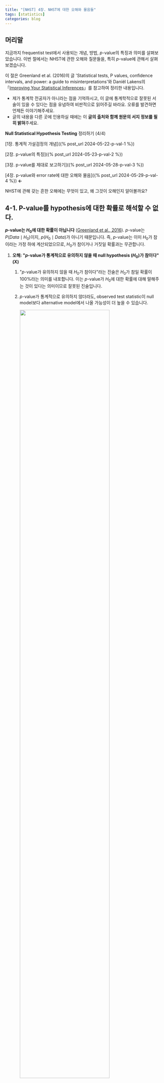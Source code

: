 ```yaml
---
title: "[NHST] 4장. NHST에 대한 오해와 물음들"
tags: [statistics]
categories: blog
---
```


## 머리말
지금까지 frequentist test에서 사용되는 개념, 방법, $p$-value의 특징과 의미를 살펴보았습니다. 이번 절에서는 NHST에 관한 오해와 질문들을, 특히 $p$-value에 관해서 살펴보겠습니다.
<!--more-->

이 절은 Greenland et al. (2016)의 글 'Statistical tests, P values, confidence intervals, and power: a guide to misinterpretations'와 Daniël Lakens의 「[Improving Your Statistical Inferences](https://lakens.github.io/statistical_inferences/)」를 참고하여 정리한 내용입니다.

- 제가 통계학 전공자가 아니라는 점을 기억하시고, 이 글에 통계학적으로 잘못된 서술이 있을 수 있다는 점을 유념하여 비판적으로 읽어주길 바라요. 오류를 발견하면 언제든 이야기해주세요.
- 글의 내용을 다른 곳에 인용하실 때에는 이 **글의 출처와 함께 원문의 서지 정보를 필히 밝혀**주세요. 

**Null Statistical Hypothesis Testing** 정리하기 (4/4)

[1장. 통계적 가설검정의 개념]({% post_url 2024-05-22-p-val-1 %}) 

[2장. p-value의 특징]({% post_url 2024-05-23-p-val-2 %})

[3장. p-value를 제대로 보고하기]({% post_url 2024-05-28-p-val-3 %})

[4장. p-value와 error rate에 대한 오해와 물음]({% post_url 2024-05-29-p-val-4 %}) **←**

NHST에 관해 갖는 흔한 오해에는 무엇이 있고, 왜 그것이 오해인지 알아볼까요?

## 4-1. P-value를 hypothesis에 대한 확률로 해석할 수 없다.
 **$p$-value는 $H_0$에 대한 확률이 아닙니다** ([Greenland et al., 2016](#9cd7a5)).  $p$-value는 $P(Data\mid H_0)$이지, $p(H_0\mid Data)$가 아니기 때문입니다. 즉, $p$-value는 이미 $H_0$가 참이라는 가정 하에 계산되었으므로, $H_0$가 참이거나 거짓일 확률과는 무관합니다.
1. **오해: "$p$-value가 통계적으로 유의하지 않을 때 null hypothesis ($H_0$)가 참이다"** **(X)**
	1. "$p$-value가 유의하지 않을 때 $H_0$가 참이다"라는 진술은 $H_0$가 참일 확률이 100%라는 의미를 내포합니다. 이는 $p$-value가 $H_0$에 대한 확률에 대해 말해주는 것이 있다는 의미이므로 잘못된 진술입니다.
	2. $p$-value가 통계적으로 유의하지 않더라도, observed test statistic이 null model보다 alternative model에서 나올 가능성이 더 높을 수 있습니다.
    
		<p align="left">
			<img src="/files/img/normal_two.svg" width="80%">
		</p>

2. **오해: "$p$-value가 통계적으로 유의하다면 null hypothesis ($H_0$)가 거짓이다"** **(X)**
	1. "$p$-value가 유의할 때 $H_0$가 거짓이다"라는 진술은 $H_0$가 거짓일 확률이 100%라는 의미를 내포합니다. 이는 $p$-value가 $H_0$에 대한 확률에 대해 말해주는 것이 있다는 의미이므로 잘못된 진술입니다.
	2. $p$-value가 통계적으로 유의하더라도 $H_0$가 사실은 참이었을 가능성을 배제할 수 없습니다. 즉, test 결과로 $H_0$를 기각하는 행위가 type I error일 가능성을 배제할 수 없다는 말입니다. Neyman–Pearson은 이 상황을 두고 "null hypothesis가 거짓인 것처럼 *행동*하자 (*act* as if the null hypothesis is false)"고, "장기적으로 우리가 틀릴 확률은 5%가 안될 것이다 (not be wrong more than 5% of the time in the long run)."라고 결론 내리겠죠? $H_0$가 참 또는 거짓인 것처럼 *행동 (act)* 하는 것은 $H_0$가 참이나 거짓이라고 믿는 것과는 다릅니다 ([Lakens, 2024, 1.7절](#83ef58)).  
	3. 작은 $p$-value는 **$H_0$ 를 포함한 모든 가정이 만족된 모델 상**에서 관측 데이터가 드문 (unusual) 경우임을 나타냅니다. 그러므로 $p$가 작다고 하여 관측한 데이터가 드문 경우라고 바로 결론 내릴 수는 없습니다[^1]. Random error가 매우 큰 경우이거나, 만족되었다고 간주된 가정이 사실은 위배된 경우일 수 있기 때문입니다. 특히 이때의 가정들은 test statistics에 관한 가정뿐만 아니라 표본 추출, 실험군 배정 및 결측치 발생에서의 무작위성 (randomness)에 관한 가정, 나아가 $p$-value가 연구결과 보고를 위해서 임의의 기준에 따라 선택되지 않았다는 가정 또한 포함합니다 ([Greenland, 2016](#9cd7a5)).
3. **오해: "$p = 0.03 < \alpha$로  통계적으로 유의한 경우, 이 결과가 type I error일 확률은 3%이다"** **(X)**
	1. "$p$-value가 type I error rate이다"라는 진술은 $p$-value가 $H_0$가 참일 때 잘못 기각하는 확률이라는 의미로서, 이는  $p$-value가 $H_0$에 대한 확률에 대해 말해주는 것이 있다는 의미이므로 잘못된 진술입니다.
	2. $H_0$가 참인데 우리가 얻은 test 결과가 $p = 0.03 < \alpha$라면, 이것은 100% type I error인 것이죠. 
	3. $p$-value와 $\alpha$ 모두 $H_0$가 참인 null model에서의 tail-area probability이며 $p$와 $\alpha$를 비교하여 의사결정을 한다는 점에서 $p$-value가 data를 기반으로 계산된 type I error rate인 것으로 이해하기 쉽지만, 이는 $p$-value라는 개념을 잘못 이해한 것입니다. ([Goodman, 1999](#aa0559)). 
	4. "$p<0.05$를 얻었을 때 $H_0$가 참 (또는 거짓)일 확률은 무엇인가?"라는 질문은 "$H_0$가 참일 때 우리가 얻은 데이터 (또는 그보다 더 극단적인 데이터)를 얻을 확률은 무엇인가?"라는 질문과 다릅니다. $p$-value는 두 번째 질문에 대한 답만을 줄 수 있습니다 ([Lakens, 2024, 1.7.4절](#83ef58)).

## 4-2. p-value가 통계적으로 유의한지는 '실제로' 중요한지와는 무관하다.
- $p$-value가 통계적으로 유의한지, 즉 $p<\alpha$인지 아닌지는 effect size의 크기와는 무관합니다. $p < 0.05$라거나 $p = 0.002$와 같은 $p$-value만으로는 평균의 차이가 얼마나 나는지 알 수 없죠. 그래서 통계적으로 유의하다고 반드시 실제로 혹은 임상에서 의미있는 정도의 효과가 아닐 수 있고, 그 반대의 경우도 마찬가지입니다.
- 즉, 통계적으로 유의한 결과는 null model하에서 '놀라운 (surprising)'결과인 것이지, 반드시 '중요한' 결과는 아닐 수 있습니다.
- 설령 effect의 크기가 중요하다고 하더라도, sample size가 큰 경우 effect size가 매우 작거나 가정이 약간이라도 위배되었을 때 통계적으로 유의하다는 결과가 나올 수 있습니다 ([Greenland, 2016](#9cd7a5)).  

## 4-3. P-value는 효과가 재현될 확률이 아니다.
- 하나의 연구에서 얻은 $p$를 바탕으로 효과가 재현될 확률을 계산하는 것은 불가능합니다. 효과가 재현될 확률은 미래의 sample를 대상으로 하는 test 결과에 관한 것이므로, 전체 population에 대한 지식을 알지 못하면 계산할 수 없습니다 ([Miller, 2009](#5d12f0)). $p$-value는 현재 sample만으로 얻어진 값이므로, 이를 통해 소위 replication probability를 도출하는 것은 말도 안되는 것입니다.
- 실제 효과가 있을 때, 어떤 test가 통계적으로 유의한 효과를 보일 확률은 power입니다 ([Lakens, 2024, 1.7.5절](#83ef58)).
- 실제 효과가 없을 때, 어떤 test가 통계적으로 유의한 효과를 보일 확률은 $\le \alpha$입니다 ([Lakens, 2024, 1.7.5절](#83ef58)).

## 4-4. P-value는 우리의 데이터가 나올 확률이 아니다.
1.  $p$-value는 모든 가정이 만족되고 $H_0$가 참일 때 우리가 관측한 데이터 (혹은 통계량)이 나올 확률이 아닙니다. 이는 $p$-value의 정의를 보면 바로 알 수 있습니다. $p$-value는 $P(\tau(\mathbf{X}) \ge \tau(\mathbf{x})\mid H_0)$ 로서, $H_0$하의 null model에서 test statistic의 관측값이 나오는 것 뿐만 아니라 *그 이상의 극단적인 값이 관측될* ("observations more extreme than what we observed") 이론적 확률을 의미하기 때문입니다.
2. 이에 관해서는 [1-1절]({% post_url 2024-05-22-p-val-1 %}#1-1-fishers-test-of-significance){:target="_blank"}의 "$p$-value가 작다면 (1) test statistic이 관측된 상황이 매우 드문 사건이거나, (2) 가설로 상정된 null hypothesis가 타당하지 않은 가설이거나의 두 경우로 해석될 수 있다"라는 진술의 (1)이 통계학적으로 아주 엄밀한 문장은 아니라는 점을 짚어볼 필요가 있습니다.
	- "Either $H_0$ is true and a rare event has occured, or $H_0$  is false"라는 논리에서 'rare event'는 실제 관측통계량 $\tau(\mathbf{x})$를 관측하는 event가 아니라, 실제 관측통계량과 그보다 더 극단적인 ("more extreme") 통계량을 얻는 event $$ E = \{\text{possible data }x: \lvert\tau(\mathbf{X})\rvert \ge \lvert\tau(\mathbf{x})\rvert\}$$입니다. 그래서 'rare event'가 test statistic이 관측된 상황, 즉 $\tau(\mathbf{x})$를 관측하는 event라고 말하는 것은, $E$와 $\mathbf{x}$를 구별하지 않는 것입니다 ([Berger & Delampady, 1987](#89420d)).
	- 이때 $\mathbf{X} = \mathbf{x}$라고 하는 것과 $\mathbf{X} \in E$라고 말하는 것에는 차이가 있습니다. $\mathbf{X} \in E$는 $H_0$를 기각할 **훨씬 더 강한 증거**라는 점에서 그렇습니다
		- 가령 '동전의 앞뒷면이 나올 확률이 $0.5\%$로 같다'라는 명제가 $H_0$라 합시다. 동전을 $100$번 던져서 앞면이 $60$번 나왔습니다. $\mathbf{X} = \mathbf{x} = 60$은 $H_0$를 적당히 신뢰하지 않을 정도라는 생각을 들게 하지만, $\mathbf{X} \in E$는 100번 중 60번 *이상의 극단 값*에서 앞면이 나왔다는 의미로서 $H_0$를 신뢰하지 않을 이유가 더 강해지는 것입니다.
		- ~~Berger와 Selke는 $P(H_0\mid E)$가 흔히 $P$-value와 매우 가까워서 $P(H_0\mid \mathbf{x})$보다 작다는 것을 보인 바 있다 ([Berger & Selke, 1987](#3cc52e)).~~ (레퍼 직접 읽고 이해하고 확인해야함.)

## 4-5. alpha는 발표된 연구 중 type I error가 있을 확률이 아니다.
이 항목은 Lakens의 글 2.2절을 주로 참고하였습니다.
$\alpha = 0.05$일 때 발표된 연구의 최대 $5\%$가 type I error일 것이다' 라는 진술은 거짓입니다. 
1. Type I error rate은 '실제로는 효과가 없을 때 효과가 있다고 잘못 결론짓는 오류 확률'로서, '연구가 통계적으로 유의한 결과를 보였을 때 그것이 실제 효과가 있을 확률'과는 구별됩니다.
	-  $\alpha = P(\text{statistically significant result }\mid \text{ no actual effect})$ 인 반면, 
	- 해당 물음은 $P(\text{no actual effect } \mid \text{ statistically significant result})$를 의미하는 것이죠.
2. 후자의 확률은 **false positive report probability (false positive risk; false discovery rate)** 라 불리고, 이와 반대되는 확률은 **positive predictive value (PPV)** 로 불립니다. $$\begin{align}PPV &= \frac{\text{True Positives}}{\text{True Positives + False Positives}}\\\\FDR = FPRP &= \frac{\text{False Positives}}{\text{True Positives + False Positives}}\end{align}$$
3. 연구 결과는 통계적으로 유의한 결과와 그렇지 않은 결과 모두를 얻게 되지만, 연구를 발표할 때는 통계적으로 유의한 결과 위주로 보고하는 편향이 발생하곤 합니다. 그래서 $\alpha = 0.05$로 하는 test를 수행하여도, 실제 보고되는 결과는 통계적으로 유의한 결과가 위주가 되므로 $FDR$는 $5\%$보다 클 수 있습니다.

## 4-6. p-value는 증거의 척도 (measures of evidence)인가?
1. Lakens는 $p$-value를 *증거*의 척도 (measures of *evidence*)로 해석하는 것이 통계학적으로 옳지 않다고 설명합니다. 
	1. $H_0$가 실제로 참일 때 $p$-value가 uniform distribution을 따른다는 사실과 Lindley's paradox를 고려하면, $p$-value 단독을 증거의 척도로 이해하는 것은 옳지 않습니다.
	2. $p$-value가 증거의 척도라고 주장하는 이들은 '증거' (evidence)의 개념을 정의하지 않습니다.
		- Lakens는 '증거 (evidence)'에 관한 Shafer의 이론을 따라서, 증거 (evidence)가 support function을 통해 정량될 수 있고, 통계적 증거를 평가할 때에 support는 likelihood function을 통해 정량될 수 있다고 설명합니다 ([Shafer, 1976, p. 144](#1b1f90). 재인용: [Lakens, 2024, 1.6절](#83ef58))[^2].
2. 한편 Greenland는 $p$-value가 **증거의 척도로 쓰이는 경우**와 **의사결정을 위한 random variable로 쓰이는 경우**로 구별되어 이해될 수 있다고 봅니다 ([Greenland, 2023](#30bdb1)). $p$-value가 증거의 척도가 아니라고 주장하는 이들은 Neyman–Pearson framework에서의 $p$-value에만 초점을 두고 있다는 것이지요.
	 1. Greenland에 따르면 frequentist statistics에서 사용하는 $P$-value는 두 가지 정의가 있습니다.
		- **divergence $p$-value**: Model과 observed statistics 간의 차이를 나타내는 $p$-value. 즉, 데이터와 모델의 차이 (divergence)를 나타냅니다. 
		- **decision $p$-value**: 전체 sample space에 걸쳐 이분법적 결정 규칙을 표현하기 위한 random variable로서의 $p$-value 또는 그러한 random variable의 관측값. Decision $p$-value는 $H_0$와 $H_a$ 중 하나를 고르기 위해 사용됩니다. 
	2. 증거 (evidence)의 정의에 관한 단일한 합의점은 없지만, Fisher의 framework에서 $p$-value는 observed **data와 null model 사이의** compatibility 내지 **divergence에 대한 일관된 척도(coherent measures)** 로서, 어떠한 모델이나 가설에 대항하는(against) 증거의 척도 (measure of evidence)로 사용될 수 있다고 보여집니다.

저는 잠정적으로 Greenland의 설명이 더 설득력있다고 생각합니다. [Lavine (2024)](#a0c299)의 연구와 같이 $p$-value가 증거의 척도가 아니라고 주장하는 문헌이 여럿 있고 살펴볼 필요가 있어 보이는데, 적어도 Lakens의 지적은 충분하지 않은 것 같습니다. $H_0$가 참일 때 $p$-value가 uniform distribution을 따르고 Lindley's paradox가 존재한다는 점이 보여졌다고 하여도, 이는 Neyman-Pearson framework에서의 지적이기 때문입니다. Fisherian framework에서는 $p$-value가 개별 실험의 관측값과 모델 간의 양립가능성(compatibility)을 나타내는 척도로 이해되지 못할 이유가 없는 것 같네요.

물론 두 관점을 적절하지 않게 혼동하는 일은 없어야 하겠습니다. 가령 $p$가 0.05보다 작아질 수록 $H_0$를 기각하거나 $H_1$를 수용할 이유가 커진다고 말하는 것은 적절하지 않겠죠? 기본적으로 $p$-value는 Fisher의 test에서 사용되는 개념이고, Fisher의 test of significance는 기각-수용이라는 의사결정을 목적으로 하지 않습니다. $p$는 그저 $H_0$가 data와 일치하지 않는 정도를 보여주는 것입니다. 이는 [1-1절]({% post_url 2024-05-22-p-val-1 %}#1-1-fishers-test-of-significance){:target="_blank"}에서도 이야기한 바 있습니다.  

## 4-7. H0는 언제나 거짓이 아닌가?
1. NHST에 가해지는 비판 중 대표적인 것 중 하나가 null hypothesis ($H_0$)가 사실인 경우는 보통 없다는 주장입니다. 
	1. Tukey는 "A와 B의 효과가 다른가"라는 질문에 "They are always different for some decimal place" ("소숫점 몇째 자리까지 보면 항상 다르겠지")라고 답하며 NHST를 비판하였습니다 ([Tukey, 1991](#62f187)).  
	2. Meehl은 적어도 soft psychology 분야에서 "... as I believe is generally recognized by statisticians today and by thoughtful social scientists, the null hypothesis, taken literally, is always false" 라며 $H_0$가 언제나 거짓이라고 설명합니다 ([Meehl, 1978](#be9d84)). 
	3. Cohen도 다음과 같이 null hypothesis가 언제나 거짓이라고 설명합니다 ([Cohen, 1990](#07cba5)): 
	> The null hypothesis, taken literally (and that's the only way you can take it in formal hypothesis testing), is *always* false in the real world. It can only be true in the bowels of a computer processor running a Monte Carlo study (and even then a stray electron may make it false). If it is false, even to a tiny degree, it must be the case that a large enough sample will produce a significant result and lead to its rejection. So if the null hypothesis is always false, what's the big deal about rejecting it?
	4. 즉, $H_0$가 언제나 거짓이라면 이를 기각하는 것이 의미가 없다는 것입니다.
2. 하지만 Tukey를 비롯한 학자들의 이러한 견해가 가설 검정에 관한 잘못된 이해에서 비롯하며, NHST가 의미없다는 비판이 유효하지 않다는 반박도 있습니다:
	1. Point null (e.g. $\theta = \theta_0$)을 사용하는 것은 현실의 문제에 적절한 근사를 제공하므로 유용합니다 ([Berger & Selke, 1987](#3cc52e)). Berger와 Selke는 실제로는 $H_0 : \vert \theta − \theta_0 \vert \le b$라는 가설을 사용하는 것이 타당하지만, 대개 $b$는 충분히 작으며 충분히 작은 $b$에 대해서는 $H_0 : \theta = \theta_0$ 로 근사될 수 있다는 결론을 내립니다. (**아직 직접 읽고 이해하지 못함. Berger&Selke와 Berger&Delampady 둘다 보기.**)
	2. 모집단 간 평균 차이가 아주 미미할 때 $H_0$ 를 기각하기 위해서는 sample size가 상당히 커야합니다. 가령 two-sided $t$-test ($\alpha = 0.05, \beta = 0.8$)에서 Cohen’s $d = 0.001$인 정도로 미미한 차이를 기각하기 위해서는 $n_1 + n_2 \approx 31,000,000$의 표본이 필요합니다. Sample size가 저렇게 크지 않은 대부분의 상황에서는 미미한 차이가 있어도 $H_0$ 가 기각되지 않으므로 $H_0$가 가설로 적절하다는 주장입니다. 
	
		주제에서 벗어나긴 하지만... sample size가 어떻게 계산되는지 잠깐 알아볼까요? $\sigma$가 알려져 있고 $\mu_1 - \mu_2 = \Delta$라 합시다. $\alpha = 0.05$이도록 하는 critical region $C$는 $1.96$입니다. $Z = \frac{(\bar{X_1}-\bar{X_2}-\Delta)}{\sqrt{\frac{\sigma_1^2}{n_1} + \frac{\sigma_2^2}{n_2}}} \sim N(0, 1)$인 $Z$와 test statistic $T$에 대해, power는 다음과 같이 계산됩니다:$$\begin{align}power = \Pr(T > C \mid \mu_1 \ne \mu_2) &= \Pr\Biggr(\frac{\bar{X_1}-\bar{X_2}}{\sqrt{\frac{\sigma_1^2}{n_1} + \frac{\sigma_2^2}{n_2}}} > 1.96\Biggl) \\&= \Pr\Biggr(\frac{\bar{X_1}-\bar{X_2} - \Delta}{\sqrt{\frac{\sigma_1^2}{n_1} + \frac{\sigma_2^2}{n_2}}} > 1.96 - \frac{\Delta}{\sqrt{\frac{\sigma_1^2}{n_1} + \frac{\sigma_2^2}{n_2}}}\Biggl) \\&= \Pr\Biggr(Z > 1.96 - \frac{\Delta}{\sqrt{\frac{\sigma_1^2}{n_1} + \frac{\sigma_2^2}{n_2}}}\Biggl) \end{align}$$ 
		
		$\sigma_1=\sigma_2 = 1$, $\Delta = 0.001$이고 $n_1 = n_2 = n$인 경우, power는 $\Pr(Z>1.96 - \frac{0.001\sqrt{n}}{\sqrt{2}})$이고, 바로 이 power가 $80\%$이도록 하는 $n$을 찾으면 됩니다.
		```r
		C <- qnorm(0.025, lower.tail = FALSE)
		sd <- sqrt(2)
		power <- quote({ pnorm(C - 0.001 * sqrt(n) / sd, lower.tail = FALSE) }) # not evaluated

		n <- uniroot(function(n) eval(power) - 0.8, c(2 + 1e-10, 1e+09))$root # solve the equation

		n
		#> [1] 15697759
		```
		$n_1 + n_2 = 2n = 31,395,519$임을 확인할 수 있습니다.

	3. NHST는 sample을 통해 현실 세계에 있는 모집단에 관한 정보를 얻기 위해 사용하는 도구입니다. Lakens는 위의 반박들이 NHST를 통해 알고자 하는 '현실 세계 (real world)'가 무엇인지 놓치고 있다고 주장합니다 ([Lakens, 2014](#bee925)).
		- 현실 세계에서는 지금 이 순간에도 사람들이 죽고 태어나고 있습니다. 오늘 측정한 모집단의 parameter는 내일 측정한 모집단의 parameter와 분명 다를 것입니다. 
		- 하지만 NHST에서는 특정한 시점의 parameter가 정확히 어떤 값인지가 중요한 것이 아닙니다. NHST를 통해 우리는 현실 세계에 대한 **일반화되고 평균적인 진술**의 참거짓 판단에 *참고할만한* 자료를 얻고자 하기 때문이죠. 그러므로 $H_0: \theta = \theta_0$가 언제나 잘못되었다는 사실이 point null hypothesis가 NHST에서 쓰이지 못할 이유가 되지 않습니다.  



## Reference
- <a id="89420d"></a> Berger, J. O., & Delampady, M. (1987). Testing Precise Hypotheses. *Statistical Science, 2*(3), 317-335. [https://doi.org/10.1214/ss/1177013238](https://doi.org/10.1214/ss/1177013238){:target="_blank"}  
- <a id="3cc52e"></a> Berger, J. O., & Sellke, T. (1987). Testing a Point Null Hypothesis: The Irreconcilability of P Values and Evidence. *Journal of the American Statistical Association, 82*(397), 112-122. [https://doi.org/10.2307/2289131](https://doi.org/10.2307/2289131){:target="_blank"}  
- <a id="07cba5"></a> Cohen, J. (1990). Things I have learned (so far).*American Psychologist, 45*(12), 1304-1312. [https://doi.org/10.1037/0003-066X.45.12.1304](https://doi.org/10.1037/0003-066X.45.12.1304){:target="_blank"}  
- <a id="ca70e2"></a> Edgington, E. S. (1965). The assumption of homogeneity of variance for the "t" test and nonparametric tests. *Journal of Psychology, 59*, 177.  
- <a id="aa0559"></a> Goodman, S. N. (1999). Toward Evidence-Based Medical Statistics. 1: The P Value Fallacy. *Annals of Internal Medicine, 130*(12), 995-1004. [https://doi.org/10.7326/0003-4819-130-12-199906150-00008](https://doi.org/10.7326/0003-4819-130-12-199906150-00008){:target="_blank"}  
- <a id="9cd7a5"></a> Greenland, S., Senn, S. J., Rothman, K. J., Carlin, J. B., Poole, C., Goodman, S. N., & Altman, D. G. (2016). Statistical tests, P values, confidence intervals, and power: a guide to misinterpretations. *European Journal of Epidemiology, 31*(4), 337-350. [https://doi.org/10.1007/s10654-016-0149-3](https://doi.org/10.1007/s10654-016-0149-3){:target="_blank"}  
- <a id="bee925"></a> Lakens, D. (2014, June 12). The Null Is Always False (Except When It Is True). *The 20% Statistician*. [https://daniellakens.blogspot.com/2014/06/the-null-is-always-false-except-when-it.html](https://daniellakens.blogspot.com/2014/06/the-null-is-always-false-except-when-it.html){:target="_blank"}  
- <a id="83ef58"></a> Lakens, D. (2024). *Improving Your Statistical Inference* (1.4.5 ed.). [https://lakens.github.io/statistical_inferences](https://lakens.github.io/statistical_inferences){:target="_blank"} 
- <a id="a0c299"></a> Lavine, M. (2024). P-values don’t measure evidence. *Communications in Statistics - Theory and Methods, 53*(2), 718-726. https://doi.org/10.1080/03610926.2022.2091783 
- <a id="be9d84"></a> Meehl, P. E. (1978). Theoretical risks and tabular asterisks: Sir Karl, Sir Ronald, and the slow progress of soft psychology. *Journal of Consulting and Clinical Psychology, 46*(4), 806-834. [https://doi.org/10.1037/0022-006X.46.4.806](https://doi.org/10.1037/0022-006X.46.4.806){:target="_blank"}  
- <a id="5d12f0"></a> Miller, J. (2009). What is the probability of replicating a statistically significant effect? *Psychonomic Bulletin & Review, 16*(4), 617-640. [https://doi.org/10.3758/pbr.16.4.617](https://doi.org/10.3758/pbr.16.4.617){:target="_blank"}  
- <a id="1b1f90"></a> Shafer, G. (1976). _A mathematical theory of evidence_. Princeton University Press. 
- <a id="62f187"></a> Tukey, J. W. (1991). The Philosophy of Multiple Comparisons. *Statistical Science, 6*(1), 100-116. [http://www.jstor.org/stable/2245714](http://www.jstor.org/stable/2245714){:target="_blank"}  

[^1]: Edgington의 연구를 사례로 들어, $p = 0.01 < 0.05 = \alpha$인 상황을 고려해 보자. (1) 만약 아무런 가정없이 $p = 0.01$이 나왔는데 $H_0: \mu_1 = \mu_2$를 기각하였다면, independent identically distributed(i.i.d) normal population에서 random sampling되지 않았을 수 있다고 반박할 수 있겠다. (2) 만약 i.i.d. normal population에서 random sampling되었다는 가정이 전제되었을 때 $H_0$를 기각하였다면, $\mu$에서 차이가 발생한 것이었을 수 있지만 $\sigma^2$에서 차이가 발생한 경우일 수도 있다. (3) 만약 i.i.d. normal, homoscedastic population에서 random sampling되었다는 가정이 전제된다면 그때야말로 $H_0: \mu_1 = \mu_2$에 관한 기각 여부를 다룰 수 있는 것이다. ([Edgington, 1965](#ca70e2))

[^2]: Evidence가 likelihood에 의해 정량될 수 있다는 주장에 대해, Greenland는 likelihood function이 evidence를 포착하는데 실패하며 likelihood가 evidence의 모든 측면을 아우르지도 않는다는 여러 연구를 제시하면서 statistical evidence에 대한 합의된 단일 정의는 없다고 본다 ([Greenland, 2023](#30bdb1)).
